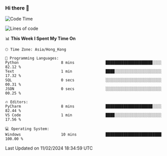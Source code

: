 ### Hi there 👋

<!--
**RoiexLee/RoiexLee** is a ✨ _special_ ✨ repository because its `README.md` (this file) appears on your GitHub profile.

Here are some ideas to get you started:

- 🔭 I’m currently working on ...
- 🌱 I’m currently learning ...
- 👯 I’m looking to collaborate on ...
- 🤔 I’m looking for help with ...
- 💬 Ask me about ...
- 📫 How to reach me: ...
- 😄 Pronouns: ...
- ⚡ Fun fact: ...
-->

<!--START_SECTION:waka-->
![Code Time](http://img.shields.io/badge/Code%20Time-473%20hrs%2035%20mins-blue)

![Lines of code](https://img.shields.io/badge/From%20Hello%20World%20I%27ve%20Written-36.7%20thousand%20lines%20of%20code-blue)

📊 **This Week I Spent My Time On** 

```text
🕑︎ Time Zone: Asia/Hong_Kong

💬 Programming Languages: 
Python                   8 mins              █████████████████████░░░░   82.12 % 
Text                     1 min               ████░░░░░░░░░░░░░░░░░░░░░   17.32 % 
SQL                      0 secs              ░░░░░░░░░░░░░░░░░░░░░░░░░   00.31 % 
JSON                     0 secs              ░░░░░░░░░░░░░░░░░░░░░░░░░   00.25 % 

🔥 Editors: 
PyCharm                  8 mins              █████████████████████░░░░   82.44 % 
VS Code                  1 min               ████░░░░░░░░░░░░░░░░░░░░░   17.56 % 

💻 Operating System: 
Windows                  10 mins             █████████████████████████   100.00 % 
```


 Last Updated on 11/02/2024 18:34:59 UTC
<!--END_SECTION:waka-->
